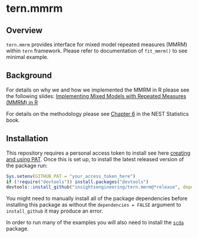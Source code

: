 # tern.mmrm

## Overview

`tern.mmrm` provides interface for mixed model repeated measures (MMRM) within `tern` framework. Please refer to documentation of `fit_mmrm()` to see minimal example.

## Background

For details on why we and how we implemented the MMRM in R please see the following
slides:
[Implementing Mixed Models with Repeated Measures (MMRM) in R](https://drive.google.com/file/d/1sOZUAFOc004H4jO8vuUc_4HyYHEgu45b/view)

For details on the methodology please see [Chapter 6](https://docs.roche.com/doc/statistics_clinical_trials/latest/mixed-effect-models-with-repeated-measures-mmrm.html) in the NEST Statistics book.

## Installation

This repository requires a personal access token to install see here [creating and using PAT](https://docs.github.com/en/github/authenticating-to-github/keeping-your-account-and-data-secure/creating-a-personal-access-token). Once this is set up, to install the latest released version of the package run:

```r
Sys.setenv(GITHUB_PAT = "your_access_token_here")
if (!require("devtools")) install.packages("devtools")
devtools::install_github("insightsengineering/tern.mmrm@*release", dependencies = FALSE)
```

You might need to manually install all of the package dependencies before installing this package as without
the `dependencies = FALSE` argument to `install_github` it may produce an error.

In order to run many of the examples you will also need to install the [`scda`](https://github.com/insightsengineering/scda) package.
